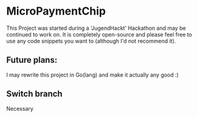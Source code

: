 # MicroPaymentChip

This Project was started during a 'JugendHackt' Hackathon and may be continued to work on. 
It is completely open-source and please feel free to use any code snippets you want to (although I'd not recommend it).

## Future plans: 
I may rewrite this project in Go(lang) and make it actually any good :)

## Switch branch 
Necessary
